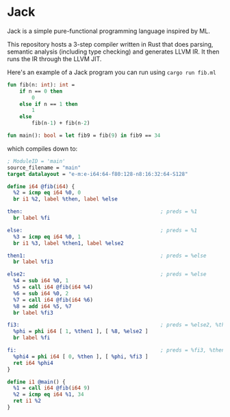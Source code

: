 # Jack

Jack is a simple pure-functional programming language inspired by ML.

This repository hosts a 3-step compiler written in Rust that does parsing, semantic analysis (including type checking) and generates LLVM IR.
It then runs the IR through the LLVM JIT.

Here's an example of a Jack program you can run using `cargo run fib.ml`
```ml
fun fib(n: int): int =
    if n == 0 then
        0
    else if n == 1 then
        1
    else
        fib(n-1) + fib(n-2)

fun main(): bool = let fib9 = fib(9) in fib9 == 34
```

which compiles down to:
```ll
; ModuleID = 'main'
source_filename = "main"
target datalayout = "e-m:e-i64:64-f80:128-n8:16:32:64-S128"

define i64 @fib(i64) {
  %2 = icmp eq i64 %0, 0
  br i1 %2, label %then, label %else

then:                                             ; preds = %1
  br label %fi

else:                                             ; preds = %1
  %3 = icmp eq i64 %0, 1
  br i1 %3, label %then1, label %else2

then1:                                            ; preds = %else
  br label %fi3

else2:                                            ; preds = %else
  %4 = sub i64 %0, 1
  %5 = call i64 @fib(i64 %4)
  %6 = sub i64 %0, 2
  %7 = call i64 @fib(i64 %6)
  %8 = add i64 %5, %7
  br label %fi3

fi3:                                              ; preds = %else2, %then1
  %phi = phi i64 [ 1, %then1 ], [ %8, %else2 ]
  br label %fi

fi:                                               ; preds = %fi3, %then
  %phi4 = phi i64 [ 0, %then ], [ %phi, %fi3 ]
  ret i64 %phi4
}

define i1 @main() {
  %1 = call i64 @fib(i64 9)
  %2 = icmp eq i64 %1, 34
  ret i1 %2
}
```
